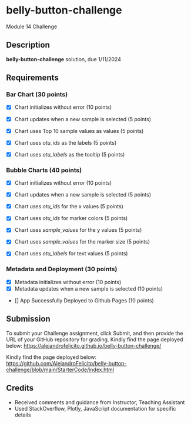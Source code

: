 
# belly-button-challenge
Module 14 Challenge


## Description 
**belly-button-challenge** solution, due 1/11/2024


## Requirements 
### Bar Chart (30 points)
- [X] Chart initializes without error (10 points)
- [X] Chart updates when a new sample is selected (5 points)
- [X] Chart uses Top 10 sample values as values (5 points)
- [X] Chart uses *otu_ids* as the labels (5 points)
- [X] Chart uses *otu_labels* as the tooltip (5 points)


### Bubble Charts (40 points)
- [X] Chart initializes without error (10 points)
- [X] Chart updates when a new sample is selected (5 points)
- [X] Chart uses *otu_ids* for the x values (5 points)
- [X] Chart uses *otu_ids* for marker colors (5 points)
- [X] Chart uses *sample_values* for the y values (5 points)
- [X] Chart uses *sample_values* for the marker size (5 points)
- [X] Chart uses *otu_labels* for text values (5 points)


### Metadata and Deployment (30 points)
- [X] Metadata initializes without error (10 points)
- [X] Metadata updates when a new sample is selected (10 points)
- [] App Successfully Deployed to Github Pages (10 points)


## Submission
To submit your Challenge assignment, click Submit, and then provide the URL of your GitHub repository for grading.
Kindly find the page deployed below:
https://alejandrofelicito.github.io/belly-button-challenge/

Kindly find the page deployed below:
https://github.com/AlejandroFelicito/belly-button-challenge/blob/main/StarterCode/index.html


## Credits 
* Received comments and guidance from Instructor, Teaching Assistant
* Used StackOverflow, Plotly, JavaScript documentation for specific details
